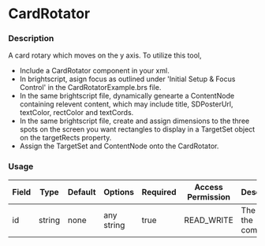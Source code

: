 # CardRotator

### Description
A card rotary which moves on the y axis.
To utilize this tool,
 - Include a CardRotator component in your xml.
 - In brightscript, asign focus as outlined under 'Initial Setup & Focus Control' in the CardRotatorExample.brs file.
 - In the same brightscript file, dynamically genearte a ContentNode containing relevent content, which may include title, SDPosterUrl, textColor, rectColor and textCords.
 - In the same brightscript file, create and assign dimensions to the three spots on the screen you want rectangles to display in a TargetSet object on the targetRects property.
 - Assign the TargetSet and ContentNode onto the CardRotator.

### Usage
| Field | Type | Default | Options | Required | Access Permission | Description |
| ----------- | ----------- | ----------- | ----------- | ----------- | ----------- | ----------- |
| id | string | none | any string | true | READ_WRITE | The id of the component. |